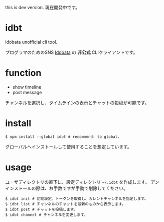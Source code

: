 this is dev version.
現在開発中です。


# idbt

idobata unofficial cli tool.

プログラマのためのSNS [Idobata](https://idobata.io/ja/home) の **非公式** CLIクライアントです。

# function

* show timeline 
* post message

チャンネルを選択し、タイムラインの表示とチャットの投稿が可能です。

# install

```
$ npm install --global idbt # recommend: to global.
```

グローバルへインストールして使用することを想定しています。

# usage

ユーザディレクトリの直下に、設定ディレクトリ `~/.idbt` を作成します。
アンインストールの際は、お手数ですが手動で削除してください。

```
$ idbt init # 初期設定。トークンを取得し、カレントチャンネルを指定します。
$ idbt list # チャンネルのチャットを最新のものから表示します。
$ idbt post # チャットを投稿します。
$ idbt channel # チャンネルを変更します。
```